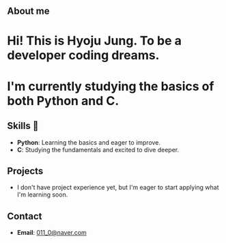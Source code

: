 ## About me
# Hi! This is Hyoju Jung. To be a developer coding dreams.
# I'm currently studying the basics of both **Python** and **C**.

## Skills 🌱
- **Python**: Learning the basics and eager to improve.
- **C**: Studying the fundamentals and excited to dive deeper.

## Projects
- I don't have project experience yet, but I'm eager to start applying what I'm learning soon.

## Contact
- **Email**: 011_0@naver.com
